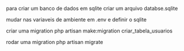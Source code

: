 para criar um banco de dados em sqlite 
criar um arquivo 
databse.sqlite

mudar nas variaveis de ambiente em
.env
e definir o sqlite

criar uma migration
php artisan make:migration criar_tabela_usuarios

rodar uma migration
php artisan migrate